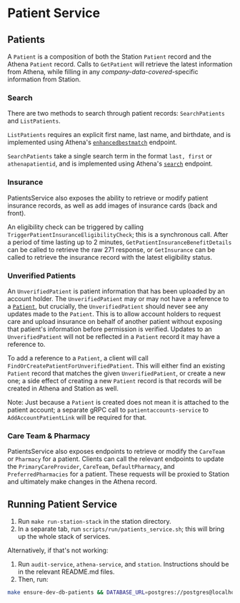 # Patient Service

## Patients

A `Patient` is a composition of both the Station `Patient` record and the Athena `Patient` record. Calls to `GetPatient` will retrieve the latest information from Athena, while filling in any _company-data-covered_-specific information from Station.

### Search

There are two methods to search through patient records: `SearchPatients` and `ListPatients`.

`ListPatients` requires an explicit first name, last name, and birthdate, and is implemented using Athena's [`enhancedbestmatch`](https://docs.athenahealth.com/api/api-ref/patient#Get-list-of-patients---enhanced-best-matching-search-criteria) endpoint.

`SearchPatients` take a single search term in the format `last, first` or `athenapatientid`, and is implemented using Athena's [`search`](<https://docs.athenahealth.com/api/api-ref/patient#Get-list-of-patients---(optional)-visible-to-a-practitioner>) endpoint.

### Insurance

PatientsService also exposes the ability to retrieve or modify patient insurance records, as well as add images of insurance cards (back and front).

An eligibility check can be triggered by calling `TriggerPatientInsuranceEligibilityCheck`; this is a synchronous call. After a period of time lasting up to 2 minutes, `GetPatientInsuranceBenefitDetails` can be called to retrieve the raw 271 response, or `GetInsurance` can be called to retrieve the insurance record with the latest eligibility status.

### Unverified Patients

An `UnverifiedPatient` is patient information that has been uploaded by an account holder. The `UnverifiedPatient` may or may not have a reference to a [`Patient`](#patients), but crucially, the `UnverifiedPatient` should never see any updates made to the `Patient`. This is to allow account holders to request care and upload insurance on behalf of another patient without exposing that patient's information before permission is verified. Updates to an `UnverifiedPatient` will not be reflected in a `Patient` record it may have a reference to.

To add a reference to a `Patient`, a client will call `FindOrCreatePatientForUnverifiedPatient`. This will either find an existing `Patient` record that matches the given `UnverifiedPatient`, or create a new one; a side effect of creating a new `Patient` record is that records will be created in Athena and Station as well.

Note: Just because a `Patient` is created does not mean it is attached to the patient account; a separate gRPC call to `patientaccounts-service` to `AddAccountPatientLink` will be required for that.

### Care Team & Pharmacy

PatientsService also exposes endpoints to retrieve or modify the `CareTeam` or `Pharmacy` for a patient. Clients can call the relevant endpoints to update the `PrimaryCareProvider`, `CareTeam`, `DefaultPharmacy`, and `PreferredPharmacies` for a patient. These requests will be proxied to Station and ultimately make changes in the Athena record.

## Running Patient Service

1. Run `make run-station-stack` in the station directory.
2. In a separate tab, run `scripts/run/patients_service.sh`; this will bring up the whole stack of services.

Alternatively, if that's not working:

1. Run `audit-service`, `athena-service`, and `station`. Instructions should be in the relevant README.md files.
2. Then, run:

```sh
make ensure-dev-db-patients && DATABASE_URL=postgres://postgres@localhost:5433/patients?sslmode=disable make run-go-patients-service
```
